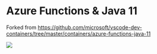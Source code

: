 # Azure Functions & Java 11

Forked from https://github.com/microsoft/vscode-dev-containers/tree/master/containers/azure-functions-java-11

<p>
    <a href="https://online.visualstudio.com/environments/new?name=functionvsonline&repo=roryp/functionvsonline">
        <img src="https://img.shields.io/endpoint?style=social&url=https%3A%2F%2Faka.ms%2Fvso-badge">
    </a>
</p>
